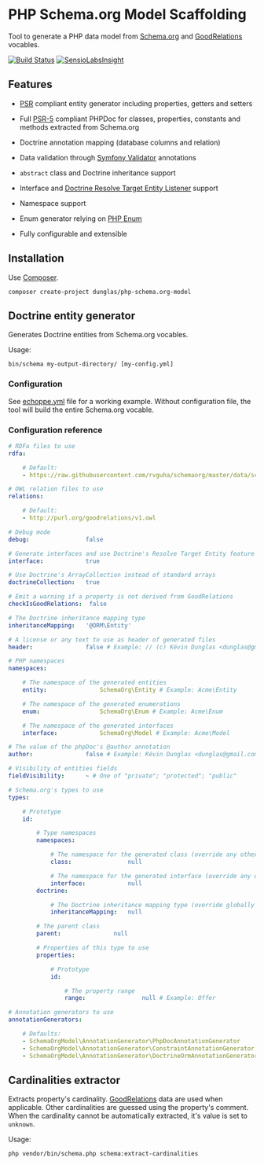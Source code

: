 # PHP Schema.org Model Scaffolding

Tool to generate a PHP data model from [Schema.org](http://schema.org) and [GoodRelations](http://www.heppnetz.de/projects/goodrelations/)
vocables.

[![Build Status](https://travis-ci.org/dunglas/php-schema.org-model.png?branch=master)](https://travis-ci.org/dunglas/php-schema.org-model)
[![SensioLabsInsight](https://insight.sensiolabs.com/projects/87ec89e6-57cd-4ac0-9ab1-d4549c5425c5/mini.png)](https://insight.sensiolabs.com/projects/87ec89e6-57cd-4ac0-9ab1-d4549c5425c5)

## Features

* [PSR](http://www.php-fig.org/) compliant entity generator including properties, getters and setters
* Full [PSR-5](https://github.com/php-fig/fig-standards/pull/169) compliant PHPDoc for classes, properties, constants and
methods extracted from Schema.org
* Doctrine annotation mapping (database columns and relation)
* Data validation through [Symfony Validator](http://symfony.com/doc/current/book/validation.html) annotations
* `abstract` class and Doctrine inheritance support
* Interface and [Doctrine Resolve Target Entity Listener](http://doctrine-orm.readthedocs.org/en/latest/cookbook/resolve-target-entity-listener.html)
support
* Namespace support

* Enum generator relying on [PHP Enum](https://github.com/myclabs/php-enum)
* Fully configurable and extensible

## Installation

Use [Composer](http://getcomposer.org).

    composer create-project dunglas/php-schema.org-model

## Doctrine entity generator

Generates Doctrine entities from Schema.org vocables.

Usage:

    bin/schema my-output-directory/ [my-config.yml]

### Configuration

See [echoppe.yml](tests/config/echoppe.yml) file for a working example.
Without configuration file, the tool will build the entire Schema.org vocable.

### Configuration reference

```yaml
# RDFa files to use
rdfa:

    # Default:
    - https://raw.githubusercontent.com/rvguha/schemaorg/master/data/schema.rdfa

# OWL relation files to use
relations:

    # Default:
    - http://purl.org/goodrelations/v1.owl

# Debug mode
debug:                false

# Generate interfaces and use Doctrine's Resolve Target Entity feature
interface:            true

# Use Doctrine's ArrayCollection instead of standard arrays
doctrineCollection:   true

# Emit a warning if a property is not derived from GoodRelations
checkIsGoodRelations:  false

# The Doctrine inheritance mapping type
inheritanceMapping:   '@ORM\Entity'

# A license or any text to use as header of generated files
header:               false # Example: // (c) Kévin Dunglas <dunglas@gmail.com>

# PHP namespaces
namespaces:

    # The namespace of the generated entities
    entity:               SchemaOrg\Entity # Example: Acme\Entity

    # The namespace of the generated enumerations
    enum:                 SchemaOrg\Enum # Example: Acme\Enum

    # The namespace of the generated interfaces
    interface:            SchemaOrg\Model # Example: Acme\Model

# The value of the phpDoc's @author annotation
author:               false # Example: Kévin Dunglas <dunglas@gmail.com>

# Visibility of entities fields
fieldVisibility:      ~ # One of "private"; "protected"; "public"

# Schema.org's types to use
types:

    # Prototype
    id:

        # Type namespaces
        namespaces:

            # The namespace for the generated class (override any other defined namespace)
            class:                null

            # The namespace for the generated interface (override any other defined namespace)
            interface:            null
        doctrine:

            # The Doctrine inheritance mapping type (override globally defined one)
            inheritanceMapping:   null

        # The parent class
        parent:               null

        # Properties of this type to use
        properties:

            # Prototype
            id:

                # The property range
                range:                null # Example: Offer

# Annotation generators to use
annotationGenerators:

    # Defaults:
    - SchemaOrgModel\AnnotationGenerator\PhpDocAnnotationGenerator
    - SchemaOrgModel\AnnotationGenerator\ConstraintAnnotationGenerator
    - SchemaOrgModel\AnnotationGenerator\DoctrineOrmAnnotationGenerator
```

## Cardinalities extractor

Extracts property's cardinality.
[GoodRelations](http://www.heppnetz.de/projects/goodrelations/) data are used when applicable. Other cardinalities are guessed using the property's comment.
When the cardinality cannot be automatically extracted, it's value is set to `unknown`.

Usage:

    php vendor/bin/schema.php schema:extract-cardinalities
